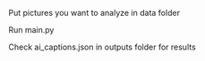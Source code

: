 Put pictures you want to analyze in data folder

Run main.py

Check ai_captions.json in outputs folder for results


